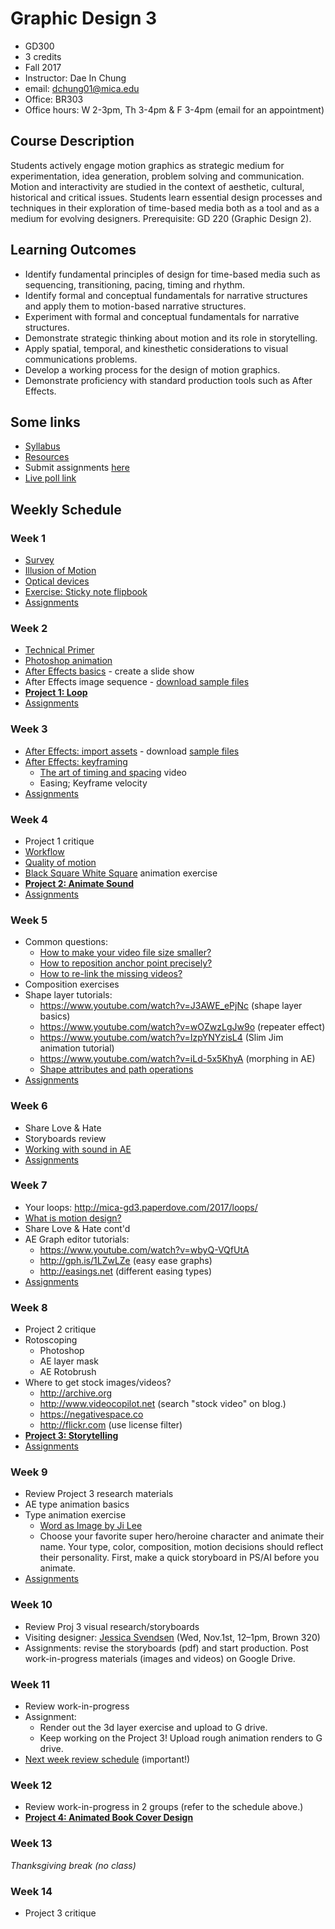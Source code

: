 # Graphic Design 3

- GD300
- 3 credits
- Fall 2017
- Instructor: Dae In Chung
- email: [dchung01@mica.edu](mailto:dchung01@mica.edu)
- Office: BR303
- Office hours: W 2-3pm, Th 3-4pm & F 3-4pm (email for an appointment)

## Course Description
Students actively engage motion graphics as strategic medium for experimentation, idea generation, problem solving and communication. Motion and interactivity are studied in the context of aesthetic, cultural, historical and critical issues. Students learn essential design processes and techniques in their exploration of time-based media both as a tool and as a medium for evolving designers. Prerequisite: GD 220 (Graphic Design 2).

## Learning Outcomes
- Identify fundamental principles of design for time-based media such as sequencing, transitioning, pacing, timing and rhythm.
- Identify formal and conceptual fundamentals for narrative structures and apply them to motion-based narrative structures.
- Experiment with formal and conceptual fundamentals for narrative structures.
- Demonstrate strategic thinking about motion and its role in storytelling.
- Apply spatial, temporal, and kinesthetic considerations to visual communications problems.
- Develop a working process for the design of motion graphics.
- Demonstrate proficiency with standard production tools such as After Effects.

## Some links
- [Syllabus](files/MICA-17FA-GD3-Syllabus.pdf)
- [Resources](lectures/w1-resources.md)
- Submit assignments [here](https://drive.google.com/drive/folders/0B6qjLkwjTXyrUWNFcHd6c3NvZEU?usp=sharing)
- [Live poll link](https://pollev.com/daechung096)

## Weekly Schedule

### Week 1
- [Survey](https://docs.google.com/forms/d/e/1FAIpQLSecPPxBAcrRt3BAR96hwQnEzAh1rnlOpTzVauPK7UgaN8VKfg/viewform?usp=sf_link)
- [Illusion of Motion](lectures/w1-illusion-of-motion.md)
- [Optical devices](lectures/w1-optical-devices.md)
- [Exercise: Sticky note flipbook](lectures/w1-exercise.md)
- [Assignments](lectures/w1-assignments.md)

### Week 2
- [Technical Primer](lectures/w2-technical-primer.md)
- [Photoshop animation](lectures/w2-ps-animation.md)
- [After Effects basics](lectures/w2-ae-basics.md) - create a slide show
- After Effects image sequence - [download sample files](files/head_seq.zip)
- **[Project 1: Loop](lectures/proj-loop.md)**
- [Assignments](lectures/w2-assignments.md)

### Week 3
- [After Effects: import assets](lectures/w3-ae-imports.md) - download [sample files](files/w3-files.zip)
- [After Effects: keyframing](lectures/w3-keyframes.md)
  - [The art of timing and spacing](https://ed.ted.com/lessons/animation-basics-the-art-of-timing-and-spacing-ted-ed) video
  - Easing; Keyframe velocity
- [Assignments](lectures/w3-assignments.md)

### Week 4
- Project 1 critique
- [Workflow](lectures/w4-workflow.md)
- [Quality of motion](lectures/w4-quality-of-motion.md)
- [Black Square White Square](lectures/w4-square-exercise.md) animation exercise
- **[Project 2: Animate Sound](lectures/proj-sound.md)**
- [Assignments](lectures/w4-assignments.md)

### Week 5
- Common questions:
    - [How to make your video file size smaller?](lectures/w5-video-compression.md)
    - [How to reposition anchor point precisely?](lectures/w5-anchor-point.md)
    - [How to re-link the missing videos?](lectures/w5-missing-videos.md)
- Composition exercises
- Shape layer tutorials:
    - https://www.youtube.com/watch?v=J3AWE_ePjNc (shape layer basics)
    - https://www.youtube.com/watch?v=wOZwzLgJw9o (repeater effect)
    - https://www.youtube.com/watch?v=IzpYNYzisL4 (Slim Jim animation tutorial)
    - https://www.youtube.com/watch?v=iLd-5x5KhyA (morphing in AE)
    - [Shape attributes and path operations](https://helpx.adobe.com/after-effects/using//shape-attributes-paint-operations-path.html#shape_attributes_paint_operations_and_path_operations_for_shape_layers)
- [Assignments](lectures/w5-assignments.md)

### Week 6
- Share Love & Hate
- Storyboards review
- [Working with sound in AE](lectures/w6-ae-audio.md)
- [Assignments](lectures/w6-assignments.md)

### Week 7
- Your loops: http://mica-gd3.paperdove.com/2017/loops/
- [What is motion design?](https://vimeo.com/blog/post/what-is-motion-design)
- Share Love & Hate cont'd
- AE Graph editor tutorials:
    - https://www.youtube.com/watch?v=wbyQ-VQfUtA
    - http://gph.is/1LZwLZe (easy ease graphs)
    - http://easings.net (different easing types)
- [Assignments](lectures/w7-assignments.md)

### Week 8
- Project 2 critique
- Rotoscoping
    - Photoshop
    - AE layer mask
    - AE Rotobrush
- Where to get stock images/videos?
    - http://archive.org
    - http://www.videocopilot.net (search "stock video" on blog.)
    - https://negativespace.co
    - http://flickr.com (use license filter)
- **[Project 3: Storytelling](lectures/proj-storytelling.md)**
- [Assignments](lectures/w8-assignments.md)

### Week 9
- Review Project 3 research materials
- AE type animation basics
- Type animation exercise
    - [Word as Image by Ji Lee](http://pleaseenjoy.com/projects/personal/word-as-image/)
    - Choose your favorite super hero/heroine character and animate their name. Your type, color, composition, motion decisions should reflect their personality. First, make a quick storyboard in PS/AI before you animate.
- [Assignments](lectures/w9-assignments.md)

### Week 10
- Review Proj 3 visual research/storyboards
- Visiting designer: [Jessica Svendsen](https://jessicasvendsen.com) (Wed, Nov.1st, 12–1pm, Brown 320)
- Assignments: revise the storyboards (pdf) and start production. Post work-in-progress materials (images and videos) on Google Drive.

### Week 11
- Review work-in-progress
- Assignment: 
    - Render out the 3d layer exercise and upload to G drive.
    - Keep working on the Project 3! Upload rough animation renders to G drive.
- [Next week review schedule](lectures/w11-next-week-review.md) (important!)

### Week 12
- Review work-in-progress in 2 groups (refer to the schedule above.)
- **[Project 4: Animated Book Cover Design](lectures/proj-book-cover.md)**

### Week 13
*Thanksgiving break (no class)*

### Week 14
- Project 3 critique


